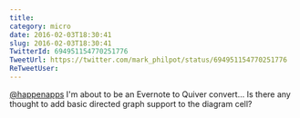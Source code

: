 ```yaml
---
title: 
category: micro
date: 2016-02-03T18:30:41
slug: 2016-02-03T18:30:41
TwitterId: 694951154770251776
TweetUrl: https://twitter.com/mark_philpot/status/694951154770251776
ReTweetUser: 
---
```


[@happenapps](https://twitter.com/happenapps) I'm about to be an Evernote to Quiver convert... Is there any thought to add basic directed graph support to the diagram cell?
